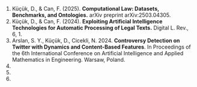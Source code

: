 <ol>
<li>Küçük, D., & Can, F. (2025). <b>Computational Law: Datasets, Benchmarks, and Ontologies.</b> arXiv preprint arXiv:2503.04305.</li>
<li>Küçük, D., & Can, F. (2024). <b>Exploiting Artificial Intelligence Technologies for Automatic Processing of Legal Texts.</b> Digital L. Rev., 6, 1.</li>
<li>Arslan, S. Y., Küçük, D., Cicekli, N. 2024. <b>Controversy Detection on Twitter with Dynamics and Content-Based Features</b>. In Proceedings of the 6th International Conference on Artificial Intelligence and Applied Mathematics in Engineering. Warsaw, Poland.</li>
<li></li>
<li></li>
<li></li>
</ol>
